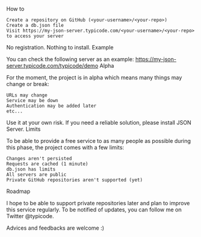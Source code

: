 How to

    Create a repository on GitHub (<your-username>/<your-repo>)
    Create a db.json file
    Visit https://my-json-server.typicode.com/<your-username>/<your-repo> to access your server

No registration. Nothing to install.
Example

You can check the following server as an example:
https://my-json-server.typicode.com/typicode/demo
Alpha

For the moment, the project is in alpha which means many things may change or break:

    URLs may change
    Service may be down
    Authentication may be added later
    etc...

Use it at your own risk. If you need a reliable solution, please install JSON Server.
Limits

To be able to provide a free service to as many people as possible during this phase, the project comes with a few limits:

    Changes aren't persisted
    Requests are cached (1 minute)
    db.json has limits
    All servers are public
    Private GitHub repositories aren't supported (yet)

Roadmap

I hope to be able to support private repositories later and plan to improve this service regularly. To be notified of updates, you can follow me on Twitter @typicode.

Advices and feedbacks are welcome :)